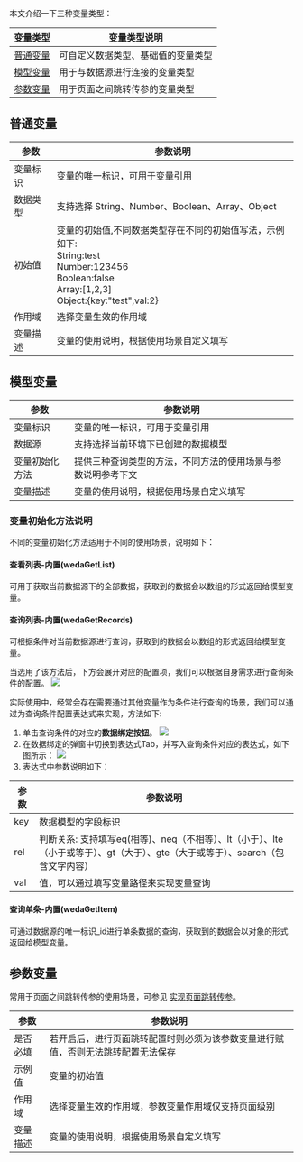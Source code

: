 
本文介绍一下三种变量类型：

| 变量类型 | 变量类型说明|
|---------|---------|
| [普通变量](#common) | 可自定义数据类型、基础值的变量类型|
| [模型变量](#model) | 用于与数据源进行连接的变量类型|
| [参数变量](#parameter) | 用于页面之间跳转传参的变量类型 | 

[](id:common)
 ## 普通变量


| 参数 | 参数说明 | 
|---------|---------|
| 变量标识 | 变量的唯一标识，可用于变量引用 | 
| 数据类型 | 支持选择 String、Number、Boolean、Array、Object | 
| 初始值 | 变量的初始值,不同数据类型存在不同的初始值写法，示例如下:<br>String:test<br>Number:123456<br>Boolean:false<br>Array:[1,2,3]<br>Object:{key:"test",val:2} | 
| 作用域 | 选择变量生效的作用域 | 
| 变量描述| 变量的使用说明，根据使用场景自定义填写 |


[](id:model)
 ## 模型变量
| 参数 | 参数说明 | 
|---------|---------|
| 变量标识 | 变量的唯一标识，可用于变量引用 | 
| 数据源 | 支持选择当前环境下已创建的数据模型 | 
| 变量初始化方法 | 提供三种查询类型的方法，不同方法的使用场景与参数说明参考下文| 
| 变量描述| 变量的使用说明，根据使用场景自定义填写 |

 ### 变量初始化方法说明
 不同的变量初始化方法适用于不同的使用场景，说明如下：
 
#### 查看列表-内置(wedaGetList)
可用于获取当前数据源下的全部数据，获取到的数据会以数组的形式返回给模型变量。

#### 查询列表-内置(wedaGetRecords)
可根据条件对当前数据源进行查询，获取到的数据会以数组的形式返回给模型变量。

当选用了该方法后，下方会展开对应的配置项，我们可以根据自身需求进行查询条件的配置。
![](https://qcloudimg.tencent-cloud.cn/raw/5060cdc0645ba53c294b9b5b0fcf8540.png)

实际使用中，经常会存在需要通过其他变量作为条件进行查询的场景，我们可以通过为查询条件配置表达式来实现，方法如下:
1. 单击查询条件的对应的**数据绑定按钮**。
![](https://qcloudimg.tencent-cloud.cn/raw/6f90b0bfa4d9b6c577ad6c8fd55ba087.png)
2. 在数据绑定的弹窗中切换到表达式Tab，并写入查询条件对应的表达式，如下图所示：
![](https://qcloudimg.tencent-cloud.cn/raw/545f0e587712c78215cea26b370f694f.png)
3. 表达式中参数说明如下：

| 参数 | 参数说明 |
|---------|---------|
| key | 数据模型的字段标识 |
| rel | 判断关系: 支持填写eq(相等)、neq（不相等）、lt（小于）、lte（小于或等于）、gt（大于）、gte（大于或等于）、search（包含文字内容） |
| val | 值，可以通过填写变量路径来实现变量查询 |

#### 查询单条-内置(wedaGetItem)
可通过数据源的唯一标识_id进行单条数据的查询，获取到的数据会以对象的形式返回给模型变量。



[](id:parameter)
 ## 参数变量
常用于页面之间跳转传参的使用场景，可参见 [实现页面跳转传参](https://cloud.tencent.com/document/product/1301/70204)。

| 参数 | 参数说明 | 
|---------|---------|
| 是否必填 | 若开启后，进行页面跳转配置时则必须为该参数变量进行赋值，否则无法跳转配置无法保存 | 
| 示例值 | 变量的初始值 | 
| 作用域 | 选择变量生效的作用域，参数变量作用域仅支持页面级别 | 
| 变量描述| 变量的使用说明，根据使用场景自定义填写 |





